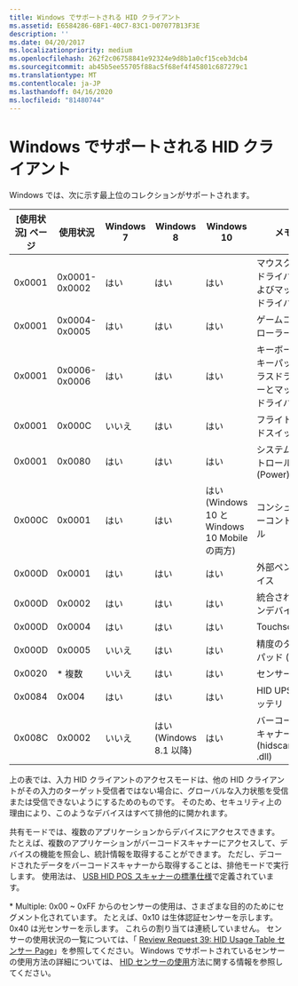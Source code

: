 ```yaml
---
title: Windows でサポートされる HID クライアント
ms.assetid: E6584286-6BF1-40C7-83C1-D07077B13F3E
description: ''
ms.date: 04/20/2017
ms.localizationpriority: medium
ms.openlocfilehash: 262f2c06758841e92324e9d8b1a0cf15ceb3dcb4
ms.sourcegitcommit: ab45b5ee55705f88ac5f68ef4f45801c687279c1
ms.translationtype: MT
ms.contentlocale: ja-JP
ms.lasthandoff: 04/16/2020
ms.locfileid: "81480744"
---
```

# <a name="hid-clients-supported-in-windows"></a>Windows でサポートされる HID クライアント


Windows では、次に示す最上位のコレクションがサポートされます。

| **[使用状況] ページ** | **使用状況** | **Windows 7** | **Windows 8** | **Windows 10** | **メモ** | **アクセスモード** |
| --- | --- | --- | --- | --- | --- | --- |
| 0x0001 | 0x0001-0x0002 | はい | はい | はい | マウスクラスドライバーおよびマッパードライバー | ［排他］ |
| 0x0001 | 0x0004-0x0005 | はい | はい | はい | ゲームコントローラー | Shared |
| 0x0001 | 0x0006-0x0006 | はい | はい | はい | キーボード/キーパッドクラスドライバーとマッパードライバー | ［排他］ |
| 0x0001 | 0x000C | いいえ | はい | はい | フライトモードスイッチ | Shared |
| 0x0001 | 0x0080 | はい | はい | はい | システムコントロール (Power) | Shared |
| 0x000C | 0x0001 | はい | はい | はい (Windows 10 と Windows 10 Mobile の両方) | コンシューマーコントロール | 共有 (Windows 10 および Windows 10 Mobile の両方) |
| 0x000D | 0x0001 | はい | はい | はい | 外部ペンデバイス | ［排他］ |
| 0x000D | 0x0002 | はい | はい | はい | 統合されたペンデバイス | ［排他］ |
| 0x000D | 0x0004 | はい | はい | はい | Touchscreen | ［排他］ |
| 0x000D | 0x0005 | いいえ | はい | はい | 精度のタッチパッド (PTP) | ［排他］ |
| 0x0020 | \* 複数 | いいえ | はい | はい | センサー | Shared |
| 0x0084 | 0x004 | はい | はい | はい | HID UPS バッテリ | Shared |
| 0x008C | 0x0002 | いいえ | はい (Windows 8.1 以降) | はい | バーコードスキャナー (hidscanner .dll) | Shared |


上の表では、入力 HID クライアントのアクセスモードは、他の HID クライアントがその入力のターゲット受信者ではない場合に、グローバルな入力状態を受信または受信できないようにするためのものです。 そのため、セキュリティ上の理由により、このようなデバイスはすべて排他的に開かれます。 

共有モードでは、複数のアプリケーションからデバイスにアクセスできます。 たとえば、複数のアプリケーションがバーコードスキャナーにアクセスして、デバイスの機能を照会し、統計情報を取得することができます。 ただし、デコードされたデータをバーコードスキャナーから取得することは、排他モードで実行します。 使用法は、 [USB HID POS スキャナーの標準仕様](https://go.microsoft.com/fwlink/?linkid=830661)で定義されています。 

\* Multiple: 0x00 ~ 0xFF からのセンサーの使用は、さまざまな目的のためにセグメント化されています。 たとえば、0x10 は生体認証センサーを示します。0x40 は光センサーを示します。 これらの割り当ては連続していません。 センサーの使用状況の一覧については、「 [Review Request 39: HID Usage Table センサー Page](https://go.microsoft.com/fwlink/?linkid=830659)」を参照してください。 Windows でサポートされているセンサーの使用方法の詳細については、 [HID センサーの使用](https://go.microsoft.com/fwlink/?linkid=830658)方法に関する情報を参照してください。

 




